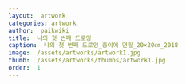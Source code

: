 ```yaml
---
layout:  artwork
categories: artwork
author:  paikwiki
title:  나의 첫 번째 드로잉
caption:  나의 첫 번째 드로잉_종이에 연필_20×20㎝_2018
image:  /assets/artworks/artwork1.jpg
thumb:  /assets/artworks/thumbs/artwork1.jpg
order:  1
---
```

